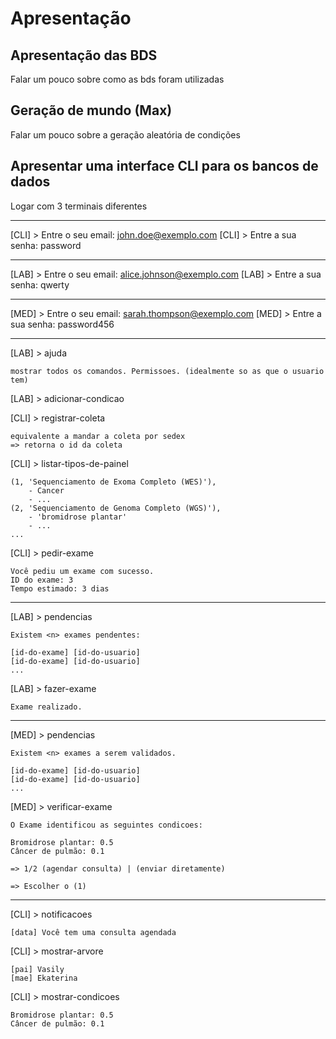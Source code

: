 # Apresentação

## Apresentação das BDS

Falar um pouco sobre como as bds foram utilizadas

## Geração de mundo (Max)

Falar um pouco sobre a geração aleatória de condições

## Apresentar uma interface CLI para os bancos de dados

Logar com 3 terminais diferentes

----------------------------------------------------------------------------------

[CLI] > Entre o seu email: john.doe@exemplo.com
[CLI] > Entre a sua senha: password

----------------------------------------------------------------------------------

[LAB] > Entre o seu email: alice.johnson@exemplo.com
[LAB] > Entre a sua senha: qwerty

----------------------------------------------------------------------------------

[MED] > Entre o seu email: sarah.thompson@exemplo.com
[MED] > Entre a sua senha: password456

----------------------------------------------------------------------------------

[LAB] > ajuda

    mostrar todos os comandos. Permissoes. (idealmente so as que o usuario tem)

[LAB] > adicionar-condicao <nome-da-condicao>

[CLI] > registrar-coleta <id-do-usuario>

    equivalente a mandar a coleta por sedex
    => retorna o id da coleta

[CLI] > listar-tipos-de-painel

    (1, 'Sequenciamento de Exoma Completo (WES)'),
        - Cancer
        - ...
    (2, 'Sequenciamento de Genoma Completo (WGS)'),
        - 'bromidrose plantar'
        - ...
    ...

[CLI] > pedir-exame <id-da-coleta> <id-do-tipo-do-panel>

    Você pediu um exame com sucesso.
    ID do exame: 3
    Tempo estimado: 3 dias

----------------------------------------------------------------------------------

[LAB] > pendencias

    Existem <n> exames pendentes:

    [id-do-exame] [id-do-usuario]
    [id-do-exame] [id-do-usuario]
    ...

[LAB] > fazer-exame <id-do-exame> <nome-da-pessoa-world>

    Exame realizado.


----------------------------------------------------------------------------------

[MED] > pendencias

    Existem <n> exames a serem validados.

    [id-do-exame] [id-do-usuario]
    [id-do-exame] [id-do-usuario]
    ...

[MED] > verificar-exame <id-do-exame>

    O Exame identificou as seguintes condicoes:

    Bromidrose plantar: 0.5
    Câncer de pulmão: 0.1

    => 1/2 (agendar consulta) | (enviar diretamente)

    => Escolher o (1)

----------------------------------------------------------------------------------

[CLI] > notificacoes

    [data] Você tem uma consulta agendada

[CLI] > mostrar-arvore

    [pai] Vasily
    [mae] Ekaterina

[CLI] > mostrar-condicoes

    Bromidrose plantar: 0.5
    Câncer de pulmão: 0.1

